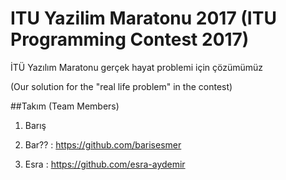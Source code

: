 # ITU Yazilim Maratonu 2017 (ITU Programming Contest 2017)
İTÜ Yazılım Maratonu gerçek hayat problemi için çözümümüz

(Our solution for the "real life problem" in the contest)

##Takım (Team Members)
1) Barış

2) Bar?? : https://github.com/barisesmer

3) Esra : https://github.com/esra-aydemir
